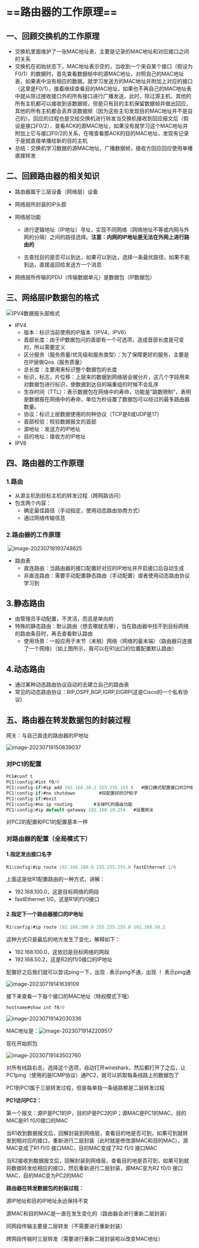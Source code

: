 # ==路由器的工作原理==

## 一、回顾交换机的工作原理

- 交换机里面维护了一张MAC地址表，主要是记录的MAC地址和对应接口之间的关系
- 交换机在初始状态下，MAC地址表示空的，当收到一个来自某个接口（假设为F0/1）的数据时，首先查看数据帧中的源MAC地址，对照自己的MAC地址表，如果表中没有相应的数据，就学习发送方的MAC地址并附加上对应的接口（这里是F0/1）。接着继续查看目的MAC地址，如果也不再自己的MAC地址表中就从除过接收接口外的所有接口进行广播发送，此时，除过源主机，其他的所有主机都可以接收到该数据帧，但是只有目的主机保留数据帧并做出回应，其他的所有主机都会丢弃该数据帧（因为这些主句发现目的MAC地址并不是自己的）。回应的过程也是交给交换机进行转发当交换机接收到回应报文后（假设是接口F0/2），查看ACK的源MAC地址，如果没有就学习这个MAC地址并附加上它与接口F0/2的关系，在哦查看那ACK的目的MAC地址，发现有记录于是就直接单播给新的目的主机
- 总结：交换机学习数据的源MAC地址，广播数据帧，接收方回应回应使用单播直接转发

## 二、回顾路由器的相关知识

- 路由器属于三层设备（网络层）设备

- 网络层所封装的IP头部

- 网络层功能

  - 进行逻辑地址（IP地址）寻址，实现不同网络（网络地址不等或内网与外网的分隔）之间的路径选择。**注意：内网的IP地址是无法在外网上进行路由的**

  - 去查找目的是否可以到达，如果可以到达，选择一条最优路径，如果不能到达，直接返回给发送方一个消息

- 网络层所传输的PDU（传输数据单元）是数据包（IP数据包）

## 三、网络层IP数据包的格式



![IPV4数据报头部格式](https://img-blog.csdn.net/20170511155357711?watermark/2/text/aHR0cDovL2Jsb2cuY3Nkbi5uZXQvdTAxMTc4NDQ5NQ==/font/5a6L5L2T/fontsize/400/fill/I0JBQkFCMA==/dissolve/70/gravity/SouthEast)



- IPV4
  - 版本：标识当前使用的IP版本（IPV4，IPV6）
  - 首部长度：由于IP数据包问的首部有一个可选项，造成首部长度是可变的，所以需要定义
  - 区分服务（服务质量/优先级和服务类型）：为了保障更好的服务，主要是在IP层做Qos（服务质量）
  - 总长度：主要用来标识整个数据包的长度
  - 标识，标志，片位移：上层来的数据到网络层会被分片，这几个字段用来对数据包进行标识，使数据到达目的端重组的时候不会乱序
  - 生存时间（TTL）：表示数据包在网络中的寿命，功能是“跳数限制”，表明是数据报在网络中的寿命，单位为秒设置了数据包可以经过的最多路由器数量。
  - 协议：标识上层数据使用的何种协议（TCP是6或UDP是17）
  - 首部校验：校验数据报文的首部
  - 源地址：发送方的IP地址
  - 目的地址：接收方的IP地址
- IPV6

## 四、路由器的工作原理

### 1.路由

- 从源主机到目标主机的转发过程（跨网路访问）
- 包含两个内容：
  - 确定最佳路径（手动指定，使用动态路由协商方式）
  - 通过网络传输信息

### 2.路由器的工作原理

​	![image-20230718193748625](C:\Users\hp\AppData\Roaming\Typora\typora-user-images\image-20230718193748625.png)

- 路由表
  - 直连路由：当路由器的接口配置好对应的IP地址并开启接口后自动生成
  - 非直连路由：需要手动配置静态路由（手动配置）或者使用动态路由协议学习到

## 3.静态路由

- 由管理员手动配置，不灵活，而且是单向的
- 特殊的静态路由：默认路由（想去哪就去哪），当在路由器中找不到目标网络的路由条目时，再去查看默认路由
  - 使用场景：一般应用于末节（末梢）网络（网络的最末端）（路由器只连接了一个网络）（如上图所示，我可以在R1出口的位置配置默认路由）

## 4.动态路由

- 通过某种动态路由协议自动的去建立自己的路由表
- 常见的动态路由协议：RIP,OSPF,BGP,IGRP,EIGRP(这是Cisco的一个私有协议)

## 五、路由器在转发数据包的封装过程

网关：与自己直连的路由器的IP地址

![image-20230719150839037](C:\Users\hp\AppData\Roaming\Typora\typora-user-images\image-20230719150839037.png)

### 对PC1的配置

```swift
PC1#conf t
PC1(config)#int f0/0
PC1(config-if)#ip add 192.168.10.1 255.255.255.0   #接口模式配置接口的IP地址和子网掩码
PC1(config-if)#no shutdown         #将配置好的IP和子										网掩码应用
PC1(config-if)#exit
PC1(config)#no ip routing        #关掉PC的路由功能
PC1(config)#ip default-gateway 192.168.10.254   #设置网关
```

对PC2的配置和PC1的配置基本一样

### 对路由器的配置（全局模式下）

#### 1.指定发出接口名字

```swift
R1(config)#ip route 192.168.100.0 255.255.255.0 fastEthernet 1/0
```

上面这是给R1配置路由的一种方式，讲解：

- 192.168.100.0，这是目标网络的网段
- fastEthernet 1/0，这是R1的f1/0接口

#### 2.指定下一个路由器接口的IP地址

```swift
R1(config)#ip route 192.168.100.0 255.255.255.0 192.168.50.2
```

这种方式只是最后的地方发生了变化，解释如下：

- 192.168.100.0，这依旧是目标网络的网段
- 192.168.50.2，这是R2的f1/0接口的IP地址

配置好之后我们就可以尝试ping一下，出现 . 表示ping不通，出现 ！ 表示ping通 

![image-20230719141639109](C:\Users\hp\AppData\Roaming\Typora\typora-user-images\image-20230719141639109.png)

接下来查看一下每个接口的MAC地址（特权模式下哦）

```swift
hostname#show int f0/0
```

![image-20230719142030336](C:\Users\hp\AppData\Roaming\Typora\typora-user-images\image-20230719142030336.png)

MAC地址是：![image-20230719142209517](C:\Users\hp\AppData\Roaming\Typora\typora-user-images\image-20230719142209517.png)

现在开始抓包

![image-20230719143502760](C:\Users\hp\AppData\Roaming\Typora\typora-user-images\image-20230719143502760.png)

对所有线路右击，选择这个选项，自动打开wireshark，然后都打开了之后，让PC1ping（使用的是ICMP协议）通PC2，就可以抓取每条线路上的数据包了

PC1到PC1属于三层转发过程，但是每单独一条链路都是二层转发过程

**PC1访问PC2：**

第一个报文：源IP是PC1的IP，目的IP是PC2的IP；源MAC是PC1的MAC，目的MAC是R1 f0/0接口的MAC

当R1收到数据报文后，回解封装到网络层，查看目的地是否可到，如果可到就转发到相对应的接口，重新进行二层封装（此时就是修改源MAC和目的MAC），源MAC变成了R1 f1/0 接口MAC，目的MAC变成了R2 f1/0 接口MAC

当R2接收到数据报文后，回解封装到网络层，查看目的地是否可到，如果可到就将数据转发给相应的接口，然后重新进行二层封装，源MAC变为R2 f0/0 接口MAC，目的MAC变为PC2的MAC

**路由器在转发数据包的封装过程：**

源IP地址和目的IP地址永远保持不变

源MAC和目的MAC是一直在发生变化的（路由器会进行重新二层封装）

同网段传输主要是二层转发（不需要进行重新封装）

跨网段传输时三层转发（需要进行重新二层封装啦以改变MAC地址）

